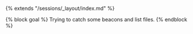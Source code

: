 {% extends "/sessions/_layout/index.md" %}

{% block goal %}
Trying to catch some beacons and list files.
{% endblock %}
